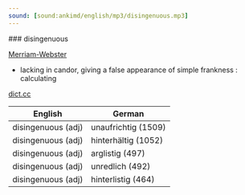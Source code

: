 ```yaml
---
sound: [sound:ankimd/english/mp3/disingenuous.mp3]
---
```


\### disingenuous

[Merriam-Webster](https://www.merriam-webster.com/dictionary/disingenuous)

- lacking in candor, giving a false appearance of simple frankness : calculating

[dict.cc](https://www.dict.cc/disingenuous)

| English        | German       |
| -------------- | ------------ |
| disingenuous (adj) | unaufrichtig (1509) |
| disingenuous (adj) | hinterhältig (1052) |
| disingenuous (adj) | arglistig (497) |
| disingenuous (adj) | unredlich (492) |
| disingenuous (adj) | hinterlistig (464) |
